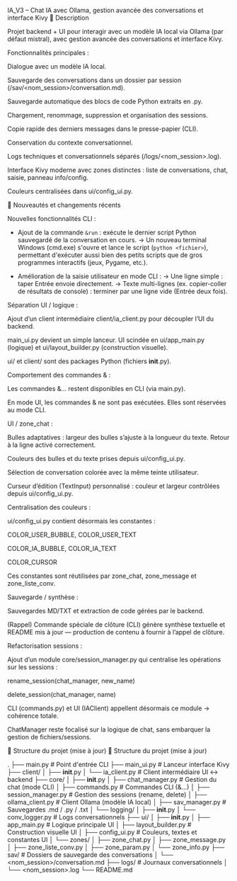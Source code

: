 IA_V3 – Chat IA avec Ollama, gestion avancée des conversations et interface Kivy
📌 Description

Projet backend + UI pour interagir avec un modèle IA local via Ollama (par défaut mistral), avec gestion avancée des conversations et interface Kivy.

Fonctionnalités principales :

Dialogue avec un modèle IA local.

Sauvegarde des conversations dans un dossier par session (/sav/<nom_session>/conversation.md).

Sauvegarde automatique des blocs de code Python extraits en .py.

Chargement, renommage, suppression et organisation des sessions.

Copie rapide des derniers messages dans le presse-papier (CLI).

Conservation du contexte conversationnel.

Logs techniques et conversationnels séparés (/logs/<nom_session>.log).

Interface Kivy moderne avec zones distinctes : liste de conversations, chat, saisie, panneau info/config.

Couleurs centralisées dans ui/config_ui.py.

🚀 Nouveautés et changements récents

Nouvelles fonctionnalités CLI :

- Ajout de la commande `&run` : exécute le dernier script Python sauvegardé de la conversation en cours. 
  → Un nouveau terminal Windows (cmd.exe) s'ouvre et lance le script (`python <fichier>`), permettant d'exécuter aussi bien 
    des petits scripts que de gros programmes interactifs (jeux, Pygame, etc.).

- Amélioration de la saisie utilisateur en mode CLI :
  → Une ligne simple : taper Entrée envoie directement.
  → Texte multi-lignes (ex. copier-coller de résultats de console) : terminer par une ligne vide (Entrée deux fois).


Séparation UI / logique :

Ajout d’un client intermédiaire client/ia_client.py pour découpler l’UI du backend.

main_ui.py devient un simple lanceur. UI scindée en ui/app_main.py (logique) et ui/layout_builder.py (construction visuelle).

ui/ et client/ sont des packages Python (fichiers __init__.py).

Comportement des commandes & :

Les commandes &... restent disponibles en CLI (via main.py).

En mode UI, les commandes & ne sont pas exécutées. Elles sont réservées au mode CLI.

UI / zone_chat :

Bulles adaptatives : largeur des bulles s’ajuste à la longueur du texte. Retour à la ligne activé correctement.

Couleurs des bulles et du texte prises depuis ui/config_ui.py.

Sélection de conversation colorée avec la même teinte utilisateur.

Curseur d’édition (TextInput) personnalisé : couleur et largeur contrôlées depuis ui/config_ui.py.

Centralisation des couleurs :

ui/config_ui.py contient désormais les constantes :

COLOR_USER_BUBBLE, COLOR_USER_TEXT

COLOR_IA_BUBBLE, COLOR_IA_TEXT

COLOR_CURSOR

Ces constantes sont réutilisées par zone_chat, zone_message et zone_liste_conv.

Sauvegarde / synthèse :

Sauvegardes MD/TXT et extraction de code gérées par le backend.

(Rappel) Commande spéciale de clôture (CLI) génère synthèse textuelle et README mis à jour — production de contenu à fournir à l’appel de clôture.

Refactorisation sessions :

Ajout d’un module core/session_manager.py qui centralise les opérations sur les sessions :

rename_session(chat_manager, new_name)

delete_session(chat_manager, name)

CLI (commands.py) et UI (IAClient) appellent désormais ce module → cohérence totale.

ChatManager reste focalisé sur la logique de chat, sans embarquer la gestion de fichiers/sessions.

📂 Structure du projet (mise à jour)
📂 Structure du projet (mise à jour)

.
├── main.py                         # Point d'entrée CLI
├── main_ui.py                      # Lanceur interface Kivy
├── client/
│   ├── __init__.py
│   └── ia_client.py                # Client intermédiaire UI ↔ backend
├── core/
│   ├── __init__.py
│   ├── chat_manager.py             # Gestion du chat (mode CLI)
│   ├── commands.py                 # Commandes CLI (&...)
│   ├── session_manager.py          # Gestion des sessions (rename, delete)
│   ├── ollama_client.py            # Client Ollama (modèle IA local)
│   ├── sav_manager.py              # Sauvegardes .md / .py / .txt
│   └── logging/
│       ├── __init__.py
│       └── conv_logger.py          # Logs conversationnels
├── ui/
│   ├── __init__.py
│   ├── app_main.py                 # Logique principale UI
│   ├── layout_builder.py           # Construction visuelle UI
│   ├── config_ui.py                # Couleurs, textes et constantes UI
│   └── zones/
│       ├── zone_chat.py
│       ├── zone_message.py
│       ├── zone_liste_conv.py
│       ├── zone_param.py
│       └── zone_info.py
├── sav/                            # Dossiers de sauvegarde des conversations
│   └── <nom_session>/conversation.md
├── logs/                           # Journaux conversationnels
│   └── <nom_session>.log
└── README.md

